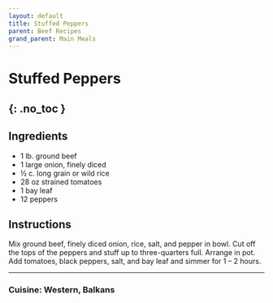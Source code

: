 ```yaml
---
layout: default
title: Stuffed Peppers
parent: Beef Recipes
grand_parent: Main Meals
---
```


# Stuffed Peppers
{: .no_toc }
---

## Ingredients
<ul>
	<li>1 lb. ground beef</li>
	<li>1 large onion, finely diced</li>
	<li>½ c. long grain or wild rice</li>
	<li>28 oz strained tomatoes</li>
	<li>1 bay leaf</li>
	<li>12 peppers</li>
</ul>

## Instructions
Mix ground beef, finely diced onion, rice, salt, and pepper in bowl. Cut off the tops of the peppers and stuff up to three-quarters full. Arrange in pot. Add tomatoes, black peppers, salt, and bay leaf and simmer for 1 – 2 hours.

--- 

### Cuisine: Western, Balkans